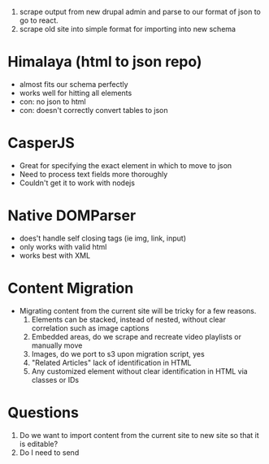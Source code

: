 1. scrape output from new drupal admin and parse to our format of json to go to react.
2. scrape old site into simple format for importing into new schema

# Himalaya (html to json repo)
- almost fits our schema perfectly
- works well for hitting all elements
- con: no json to html
- con: doesn't correctly convert tables to json

# CasperJS
- Great for specifying the exact element in which to move to json
- Need to process text fields more thoroughly
- Couldn't get it to work with nodejs

# Native DOMParser
- does't handle self closing tags (ie img, link, input)
- only works with valid html
- works best with XML

# Content Migration
- Migrating content from the current site will be tricky for a few reasons.
	1. Elements can be stacked, instead of nested, without clear correlation such as image captions
	2. Embedded areas, do we scrape and recreate video playlists or manually move
	3. Images, do we port to s3 upon migration script, yes
	4. "Related Articles" lack of identification in HTML
	5. Any customized element without clear identification in HTML via classes or IDs



# Questions

1. Do we want to import content from the current site to new site so that it is editable?
2. Do I need to send 
